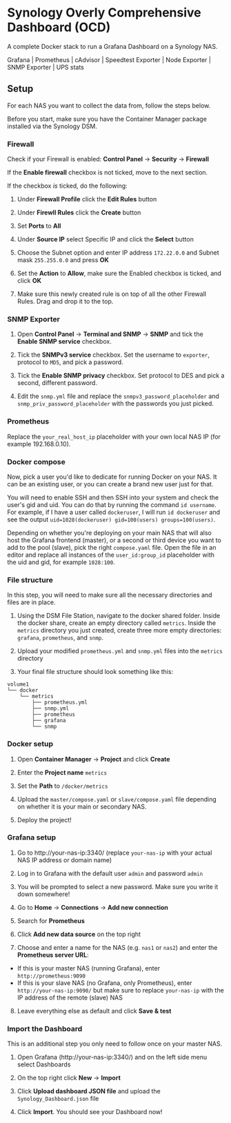 # Synology Overly Comprehensive Dashboard (OCD)

A complete Docker stack to run a Grafana Dashboard on a Synology NAS.

Grafana | Prometheus | cAdvisor | Speedtest Exporter | Node Exporter | SNMP Exporter | UPS stats

## Setup

For each NAS you want to collect the data from, follow the steps below.

Before you start, make sure you have the Container Manager package installed via the Synology DSM.

### Firewall

Check if your Firewall is enabled: **Control Panel** -> **Security** -> **Firewall**

If the **Enable firewall** checkbox is not ticked, move to the next section. 

If the checkbox *is* ticked, do the following:

1. Under **Firewall Profile** click the **Edit Rules** button

2. Under **Firewll Rules** click the **Create** button

3. Set **Ports** to **All**

4. Under **Source IP** select Specific IP and click the **Select** button

5. Choose the Subnet option and enter IP address `172.22.0.0` and Subnet mask `255.255.0.0` and press **OK**

6. Set the **Action** to **Allow**, make sure the Enabled checkbox is ticked, and click **OK**

7. Make sure this newly created rule is on top of all the other Firewall Rules. Drag and drop it to the top.

### SNMP Exporter

1. Open **Control Panel** -> **Terminal and SNMP** -> **SNMP** and tick the **Enable SNMP service** checkbox.

2. Tick the **SNMPv3 service** checkbox. Set the username to `exporter`, protocol to `MD5`, and pick a password.

3. Tick the **Enable SNMP privacy** checkbox. Set protocol to DES and pick a second, different password.

4. Edit the `snmp.yml` file and replace the `snmpv3_password_placeholder` and `snmp_priv_password_placeholder` with the passwords you just picked.

### Prometheus

Replace the `your_real_host_ip` placeholder with your own local NAS IP (for example 192.168.0.10).

### Docker compose

Now, pick a user you'd like to dedicate for running Docker on your NAS. It can be an existing user, or you can create a brand new user just for that.

You will need to enable SSH and then SSH into your system and check the user's gid and uid. You can do that by running the command `id username`. For example, if I have a user called `dockeruser`, I will run `id dockeruser` and see the output `uid=1028(dockeruser) gid=100(users) groups=100(users)`.

Depending on whether you're deploying on your main NAS that will also host the Grafana frontend (master), or a second or third device you want to add to the pool (slave), pick the right `compose.yaml` file. Open the file in an editor and replace all instances of the `user_id:group_id` placeholder with the uid and gid, for example `1028:100`.

### File structure

In this step, you will need to make sure all the necessary directories and files are in place.

1. Using the DSM File Station, navigate to the docker shared folder. Inside the docker share, create an empty directory called `metrics`. Inside the `metrics` directory you just created, create three more empty directories: `grafana`, `prometheus`, and `snmp`.

2. Upload your modified `prometheus.yml` and `snmp.yml` files into the `metrics` directory

3. Your final file structure should look something like this:

```
volume1
└── docker
    └── metrics
        ├── prometheus.yml
        ├── snmp.yml
        ├── prometheus
        ├── grafana
        └── snmp
```

### Docker setup

1. Open **Container Manager** -> **Project** and click **Create**

2. Enter the **Project name** `metrics`

3. Set the **Path** to `/docker/metrics`

4. Upload the `master/compose.yaml` or `slave/compose.yaml` file depending on whether it is your main or secondary NAS.

5. Deploy the project!

### Grafana setup

1. Go to http://your-nas-ip:3340/ (replace `your-nas-ip` with your actual NAS IP address or domain name)

2. Log in to Grafana with the default user `admin` and password `admin`

3. You will be prompted to select a new password. Make sure you write it down somewhere!

4. Go to **Home** -> **Connections** -> **Add new connection**

5. Search for **Prometheus**

6. Click **Add new data source** on the top right

7. Choose and enter a name for the NAS (e.g. `nas1` or `nas2`) and enter the **Prometheus server URL**:
- If this is your master NAS (running Grafana), enter `http://prometheus:9090`
- If this is your slave NAS (no Grafana, only Prometheus), enter `http://your-nas-ip:9090/` but make sure to replace `your-nas-ip` with the IP address of the remote (slave) NAS

8. Leave everything else as default and click **Save & test**

### Import the Dashboard

This is an additional step you only need to follow once on your master NAS.

1. Open Grafana (http://your-nas-ip:3340/) and on the left side menu select Dashboards

2. On the top right click **New** -> **Import**

3. Click **Upload dashboard JSON file** and upload the `Synology_Dashboard.json` file

4. Click **Import**. You should see your Dashboard now!
